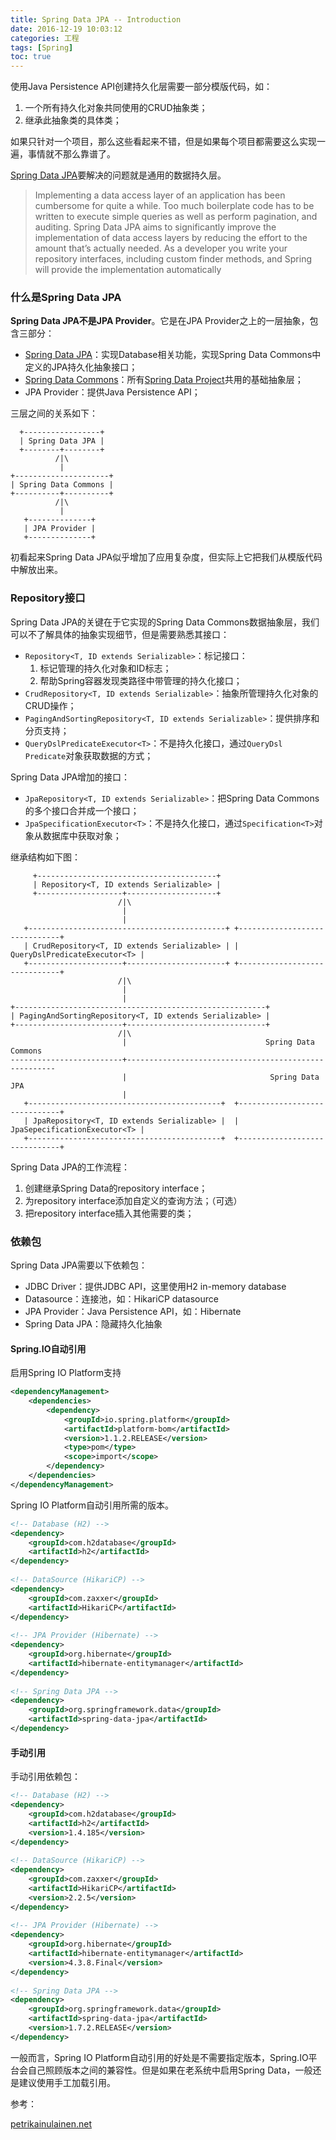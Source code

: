 ```yaml
---
title: Spring Data JPA -- Introduction
date: 2016-12-19 10:03:12
categories: 工程
tags: [Spring]
toc: true
---
```


使用Java Persistence API创建持久化层需要一部分模版代码，如：

1. 一个所有持久化对象共同使用的CRUD抽象类；
2. 继承此抽象类的具体类；

如果只针对一个项目，那么这些看起来不错，但是如果每个项目都需要这么实现一遍，事情就不那么靠谱了。

[Spring Data JPA](http://projects.spring.io/spring-data-jpa/)要解决的问题就是通用的数据持久层。

> Implementing a data access layer of an application has been cumbersome for quite a while. Too much boilerplate code has to be written to execute simple queries as well as perform pagination, and auditing. Spring Data JPA aims to significantly improve the implementation of data access layers by reducing the effort to the amount that’s actually needed. As a developer you write your repository interfaces, including custom finder methods, and Spring will provide the implementation automatically

### 什么是Spring Data JPA

__Spring Data JPA不是JPA Provider__。它是在JPA Provider之上的一层抽象，包含三部分：

* [Spring Data JPA](http://projects.spring.io/spring-data-jpa/)：实现Database相关功能，实现Spring Data Commons中定义的JPA持久化抽象接口；
* [Spring Data Commons](https://github.com/spring-projects/spring-data-commons)：所有[Spring Data Project](http://projects.spring.io/spring-data/)共用的基础抽象层；
* JPA Provider：提供Java Persistence API；

三层之间的关系如下：

```
  +-----------------+
  | Spring Data JPA |
  +--------+--------+
          /|\
           |
+---------------------+
| Spring Data Commons |
+----------+----------+
          /|\
           |
   +--------------+
   | JPA Provider |
   +--------------+
```

初看起来Spring Data JPA似乎增加了应用复杂度，但实际上它把我们从模版代码中解放出来。

### Repository接口

Spring Data JPA的关键在于它实现的Spring Data Commons数据抽象层，我们可以不了解具体的抽象实现细节，但是需要熟悉其接口：

* `Repository<T, ID extends Serializable>`：标记接口：
    1. 标记管理的持久化对象和ID标志；
    2. 帮助Spring容器发现类路径中带管理的持久化接口；
* `CrudRepository<T, ID extends Serializable>`：抽象所管理持久化对象的CRUD操作；
* `PagingAndSortingRepository<T, ID extends Serializable>`：提供排序和分页支持；
* `QueryDslPredicateExecutor<T>`：不是持久化接口，通过`QueryDsl Predicate`对象获取数据的方式；

Spring Data JPA增加的接口：

* `JpaRepository<T, ID extends Serializable>`：把Spring Data Commons的多个接口合并成一个接口；
* `JpaSpecificationExecutor<T>`：不是持久化接口，通过`Specification<T>`对象从数据库中获取对象；

继承结构如下图：

```
     +----------------------------------------+
     | Repository<T, ID extends Serializable> |
     +-------------------+--------------------+
                        /|\
                         |
                         |
   +--------------------------------------------+ +------------------------------+
   | CrudRepository<T, ID extends Serializable> | | QueryDslPredicateExecutor<T> |
   +---------------------+----------------------+ +------------------------------+
                        /|\
                         |
                         |
+--------------------------------------------------------+
| PagingAndSortingRepository<T, ID extends Serializable> |
+------------------------+-------------------------------+
                        /|\
                         |                               Spring Data Commons
-------------------------+------------------------------------------------------
                         |                                Spring Data JPA
                         |
   +-------------------------------------------+  +------------------------------+
   | JpaRepository<T, ID extends Serializable> |  | JpaSepecificationExecutor<T> |
   +-------------------------------------------+  +------------------------------+
```

Spring Data JPA的工作流程：

1. 创建继承Spring Data的repository interface；
2. 为repository interface添加自定义的查询方法；（可选）
3. 把repository interface插入其他需要的类；

### 依赖包

Spring Data JPA需要以下依赖包：

* JDBC Driver：提供JDBC API，这里使用H2 in-memory database
* Datasource：连接池，如：HikariCP datasource
* JPA Provider：Java Persistence API，如：Hibernate
* Spring Data JPA：隐藏持久化抽象

#### Spring.IO自动引用

启用Spring IO Platform支持

```xml
<dependencyManagement>
    <dependencies>
        <dependency>
            <groupId>io.spring.platform</groupId>
            <artifactId>platform-bom</artifactId>
            <version>1.1.2.RELEASE</version>
            <type>pom</type>
            <scope>import</scope>
        </dependency>
    </dependencies>
</dependencyManagement>
```

Spring IO Platform自动引用所需的版本。

```xml
<!-- Database (H2) -->
<dependency>
    <groupId>com.h2database</groupId>
    <artifactId>h2</artifactId>
</dependency>
         
<!-- DataSource (HikariCP) -->
<dependency>
    <groupId>com.zaxxer</groupId>
    <artifactId>HikariCP</artifactId>
</dependency>
 
<!-- JPA Provider (Hibernate) -->
<dependency>
    <groupId>org.hibernate</groupId>
    <artifactId>hibernate-entitymanager</artifactId>
</dependency>
 
<!-- Spring Data JPA -->
<dependency>
    <groupId>org.springframework.data</groupId>
    <artifactId>spring-data-jpa</artifactId>
</dependency>
```

#### 手动引用

手动引用依赖包：

```xml
<!-- Database (H2) -->
<dependency>
    <groupId>com.h2database</groupId>
    <artifactId>h2</artifactId>
    <version>1.4.185</version>
</dependency>
         
<!-- DataSource (HikariCP) -->
<dependency>
    <groupId>com.zaxxer</groupId>
    <artifactId>HikariCP</artifactId>
    <version>2.2.5</version>
</dependency>
 
<!-- JPA Provider (Hibernate) -->
<dependency>
    <groupId>org.hibernate</groupId>
    <artifactId>hibernate-entitymanager</artifactId>
    <version>4.3.8.Final</version>
</dependency>
 
<!-- Spring Data JPA -->
<dependency>
    <groupId>org.springframework.data</groupId>
    <artifactId>spring-data-jpa</artifactId>
    <version>1.7.2.RELEASE</version>
</dependency>
```

一般而言，Spring IO Platform自动引用的好处是不需要指定版本，Spring.IO平台会自己照顾版本之间的兼容性。但是如果在老系统中启用Spring Data，一般还是建议使用手工加载引用。

参考：

[petrikainulainen.net](https://www.petrikainulainen.net/programming/spring-framework/spring-data-jpa-tutorial-introduction/)